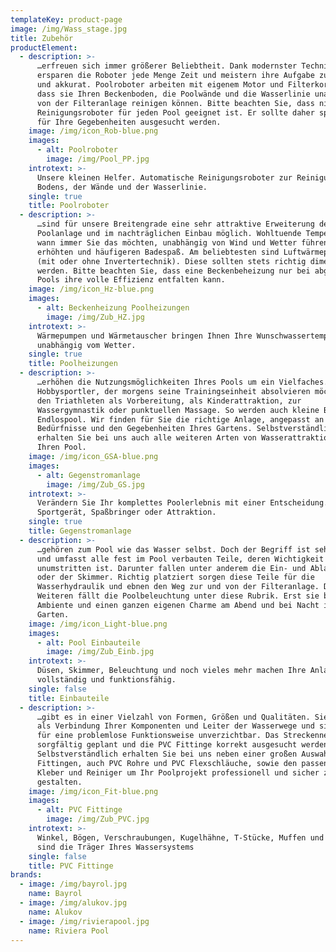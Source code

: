 ```yaml
---
templateKey: product-page
image: /img/Wass_stage.jpg
title: Zubehör
productElement:
  - description: >-
      …erfreuen sich immer größerer Beliebtheit. Dank modernster Technik
      ersparen die Roboter jede Menge Zeit und meistern ihre Aufgabe zuverlässig
      und akkurat. Poolroboter arbeiten mit eigenem Motor und Filterkorb, so
      dass sie Ihren Beckenboden, die Poolwände und die Wasserlinie unabhängig
      von der Filteranlage reinigen können. Bitte beachten Sie, dass nicht jeder
      Reinigungsroboter für jeden Pool geeignet ist. Er sollte daher speziell
      für Ihre Gegebenheiten ausgesucht werden.
    image: /img/icon_Rob-blue.png
    images:
      - alt: Poolroboter
        image: /img/Pool_PP.jpg
    introtext: >-
      Unsere kleinen Helfer. Automatische Reinigungsroboter zur Reinigung des
      Bodens, der Wände und der Wasserlinie.
    single: true
    title: Poolroboter
  - description: >-
      …sind für unsere Breitengrade eine sehr attraktive Erweiterung der
      Poolanlage und im nachträglichen Einbau möglich. Wohltuende Temperaturen,
      wann immer Sie das möchten, unabhängig von Wind und Wetter führen zu einem
      erhöhten und häufigeren Badespaß. Am beliebtesten sind Luftwärmepumpen
      (mit oder ohne Invertertechnik). Diese sollten stets richtig dimensioniert
      werden. Bitte beachten Sie, dass eine Beckenbeheizung nur bei abgedeckten
      Pools ihre volle Effizienz entfalten kann.
    image: /img/icon_Hz-blue.png
    images:
      - alt: Beckenheizung Poolheizungen
        image: /img/Zub_HZ.jpg
    introtext: >-
      Wärmepumpen und Wärmetauscher bringen Ihnen Ihre Wunschwassertemperatur
      unabhängig vom Wetter.
    single: true
    title: Poolheizungen
  - description: >-
      …erhöhen die Nutzungsmöglichkeiten Ihres Pools um ein Vielfaches. Für den
      Hobbysportler, der morgens seine Trainingseinheit absolvieren möchte oder
      den Triathleten als Vorbereitung, als Kinderattraktion, zur
      Wassergymnastik oder punktuellen Massage. So werden auch kleine Becken zum
      Endlospool. Wir finden für Sie die richtige Anlage, angepasst an Ihre
      Bedürfnisse und den Gegebenheiten Ihres Gartens. Selbstverständlich
      erhalten Sie bei uns auch alle weiteren Arten von Wasserattraktionen für
      Ihren Pool.
    image: /img/icon_GSA-blue.png
    images:
      - alt: Gegenstromanlage
        image: /img/Zub_GS.jpg
    introtext: >-
      Verändern Sie Ihr komplettes Poolerlebnis mit einer Entscheidung. Als
      Sportgerät, Spaßbringer oder Attraktion.
    single: true
    title: Gegenstromanlage
  - description: >-
      …gehören zum Pool wie das Wasser selbst. Doch der Begriff ist sehr dehnbar
      und umfasst alle fest im Pool verbauten Teile, deren Wichtigkeit
      unumstritten ist. Darunter fallen unter anderem die Ein- und Ablaufdüsen
      oder der Skimmer. Richtig platziert sorgen diese Teile für die
      Wasserhydraulik und ebnen den Weg zur und von der Filteranlage. Des
      Weiteren fällt die Poolbeleuchtung unter diese Rubrik. Erst sie bringt das
      Ambiente und einen ganzen eigenen Charme am Abend und bei Nacht in Ihren
      Garten.
    image: /img/icon_Light-blue.png
    images:
      - alt: Pool Einbauteile
        image: /img/Zub_Einb.jpg
    introtext: >-
      Düsen, Skimmer, Beleuchtung und noch vieles mehr machen Ihre Anlage erst
      vollständig und funktionsfähig.
    single: false
    title: Einbauteile
  - description: >-
      …gibt es in einer Vielzahl von Formen, Größen und Qualitäten. Sie dienen
      als Verbindung Ihrer Komponenten und Leiter der Wasserwege und sind daher
      für eine problemlose Funktionsweise unverzichtbar. Das Streckennetz sollte
      sorgfältig geplant und die PVC Fittinge korrekt ausgesucht werden.
      Selbstverständlich erhalten Sie bei uns neben einer großen Auswahl von PVC
      Fittingen, auch PVC Rohre und PVC Flexschläuche, sowie den passenden
      Kleber und Reiniger um Ihr Poolprojekt professionell und sicher zu
      gestalten.
    image: /img/icon_Fit-blue.png
    images:
      - alt: PVC Fittinge
        image: /img/Zub_PVC.jpg
    introtext: >-
      Winkel, Bögen, Verschraubungen, Kugelhähne, T-Stücke, Muffen und weitere
      sind die Träger Ihres Wassersystems
    single: false
    title: PVC Fittinge
brands:
  - image: /img/bayrol.jpg
    name: Bayrol
  - image: /img/alukov.jpg
    name: Alukov
  - image: /img/rivierapool.jpg
    name: Riviera Pool
---
```


